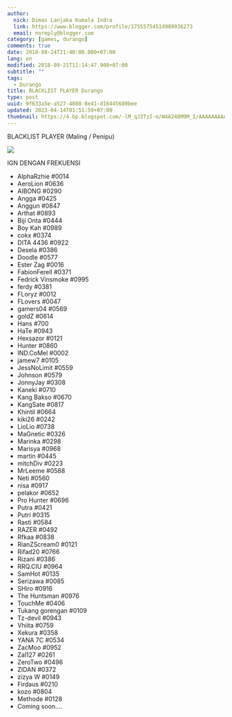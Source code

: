 ```yaml
---
author:
  nick: Dimas Lanjaka Kumala Indra
  link: https://www.blogger.com/profile/17555754514989936273
  email: noreply@blogger.com
category: [games, durango]
comments: true
date: 2018-08-24T21:40:00.000+07:00
lang: en
modified: 2018-09-21T11:14:47.908+07:00
subtitle: ""
tags:
  - Durango
title: BLACKLIST PLAYER Durango
type: post
uuid: 9f633a5e-a527-4888-8e41-d16445689bee
updated: 2023-04-14T01:51:59+07:00
thumbnail: https://4.bp.blogspot.com/-lM_qJ3TzI-o/W4A248M9M_I/AAAAAAAAAUA/VwfMomHV9R07ECo_Z7zC1dLgP2gPtxc0ACLcBGAs/s1600/blacklist-rubber-stamp-clip-art-vector_csp42894667.jpg
---
```


BLACKLIST PLAYER (Maling / Penipu)  
  

[![](https://4.bp.blogspot.com/-lM_qJ3TzI-o/W4A248M9M_I/AAAAAAAAAUA/VwfMomHV9R07ECo_Z7zC1dLgP2gPtxc0ACLcBGAs/s1600/blacklist-rubber-stamp-clip-art-vector_csp42894667.jpg)](https://www.blogger.com/blogger.g?images)

IGN DENGAN FREKUENSI  
- AlphaRzhie #0014  
- AeroLion #0636  
- AIBONG #0290  
- Angga #0425  
- Anggun #0847  
- Arthat #0893  
- Biji Onta #0444  
- Boy Kah #0989  
- cokx #0374  
- DITA 4436 #0922  
- Desela #0386  
- Doodle #0577  
- Ester Zag #0016  
- FabionFerell #0371  
- Fedrick Vinsmoke #0995  
- ferdy #0381  
- FLoryz #0012  
- FLovers #0047  
- gamers04 #0569  
- goldZ #0614  
- Hans #700  
- HaTe #0943  
- Hexsazor #0121  
- Hunter #0860  
- IND.CoMel #0002  
- jamew7 #0105  
- JessNoLimit #0559  
- Johnson #0579  
- JonnyJay #0308  
- Kaneki #0710  
- Kang Bakso #0670  
- KangSate #0817  
- Khintil #0664  
- kiki26 #0242  
- LioLio #0738  
- MaGnetic #0326  
- Marinka #0298  
- Marisya #0968  
- martin #0445  
- mitchDiv #0223  
- MrLeeme #0588  
- Neti #0560  
- nisa #0917  
- pelakor #0652  
- Pro Hunter #0696  
- Putra #0421  
- Putri #0315  
- Rasti #0584  
- RAZER #0492  
- Rfkaa #0838  
- RianZScream0 #0121  
- Rifad20 #0766  
- Rizani #0386  
- RRQ.CIU #0964  
- SamHot #0135  
- Serizawa #0085  
- SHiro #0916  
- The Huntsman #0976  
- TouchMe #0406  
- Tukang gorengan #0109  
- Tz-devil #0943  
- Vhiita #0759  
- Xekura #0358  
- YANA 7C #0534  
- ZacMoo #0952  
- Zal127 #0261  
- ZeroTwo #0496  
- ZIDAN #0372  
- zizya W #0149  
- Firdaus #0210  
- kozo #0804  
- Methode #0128  
- Coming soon....
